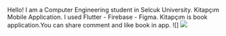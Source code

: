 Hello! I am a Computer Engineering student in Selcuk University.
Kitapçım Mobile Application.
I used Flutter - Firebase - Figma.
Kitapçım is book application.You can share comment and like book in app.
![] <img src ="https://user-images.githubusercontent.com/70198902/205132912-aea28c52-606a-4ff3-9892-fe420b1ac722.png"/>
